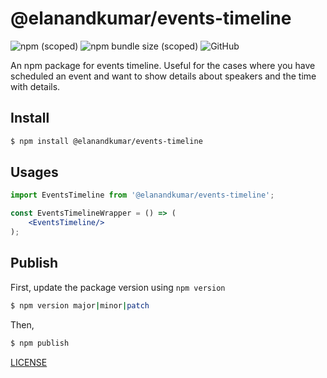 # @elanandkumar/events-timeline

![npm (scoped)](https://img.shields.io/npm/v/@elanandkumar/events-timeline.svg?color=blue&label=npm)
![npm bundle size (scoped)](https://img.shields.io/bundlephobia/min/@elanandkumar/events-timeline.svg?label=minified%20size)
![GitHub](https://img.shields.io/github/license/elanandkumar/events-timeline.svg)

An npm package for events timeline. Useful for the cases where you have scheduled an event and want to show details about speakers and the time with details.

## Install
```bash
$ npm install @elanandkumar/events-timeline
```

## Usages

```jsx
import EventsTimeline from '@elanandkumar/events-timeline';

const EventsTimelineWrapper = () => (
    <EventsTimeline/>
);
```

## Publish
First, update the package version using `npm version`
```bash
$ npm version major|minor|patch
```

Then,

```bash
$ npm publish
```

[LICENSE](./LICENSE)
